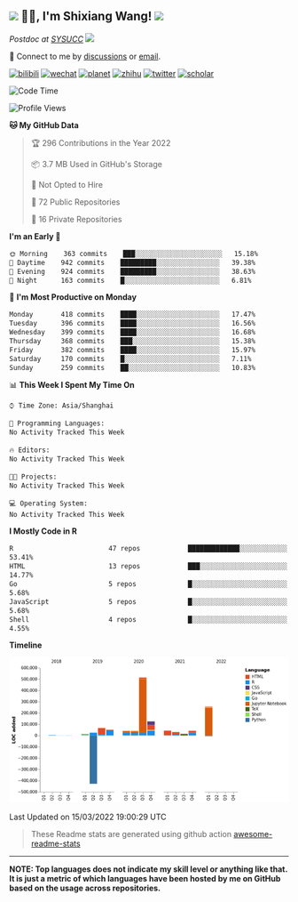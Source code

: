 
<h2><img src="https://emojis.slackmojis.com/emojis/images/1531849430/4246/blob-sunglasses.gif?1531849430" width="30"/> 🙏🏻, I'm Shixiang Wang! <img src="https://media.giphy.com/media/12oufCB0MyZ1Go/giphy.gif" width="50"></h2>

<p><em>Postdoc at <a href="https://sysucc.org.cn/">SYSUCC</a> <img src="https://media.giphy.com/media/WUlplcMpOCEmTGBtBW/giphy.gif" width="30"> 
</em></p>

💬 Connect to me by
[discussions](https://github.com/ShixiangWang/self-study/discussions) or [email](mailto:w_shixiang@163.com). 

[![bilibili](https://img.shields.io/badge/王诗翔-B站-yellow)](https://space.bilibili.com/11553374) [![wechat](https://img.shields.io/badge/王诗翔-微信公众号-important)](https://shixiangwang.github.io/home/logo/qrcode.jpg) [![planet](https://img.shields.io/badge/王诗翔-知识星球-blueviolet)](https://t.zsxq.com/rBqbIei)  [![zhihu](https://img.shields.io/badge/王诗翔-知乎-blue)](https://www.zhihu.com/people/shixiangwang) [![twitter](https://img.shields.io/badge/WangShxiang-twitter-ff69b4)](https://twitter.com/WangShxiang) [![scholar](https://img.shields.io/badge/ShixiangWang-Scholar-00ffff)](https://scholar.google.com/citations?user=FvNp0NkAAAAJ) 

<!--START_SECTION:waka-->
![Code Time](http://img.shields.io/badge/Code%20Time-28%20hrs%2041%20mins-blue)

![Profile Views](http://img.shields.io/badge/Profile%20Views-131-blue)

**🐱 My GitHub Data** 

> 🏆 296 Contributions in the Year 2022
 > 
> 📦 3.7 MB Used in GitHub's Storage 
 > 
> 🚫 Not Opted to Hire
 > 
> 📜 72 Public Repositories 
 > 
> 🔑 16 Private Repositories  
 > 
**I'm an Early 🐤** 

```text
🌞 Morning    363 commits    ███░░░░░░░░░░░░░░░░░░░░░░   15.18% 
🌆 Daytime    942 commits    █████████░░░░░░░░░░░░░░░░   39.38% 
🌃 Evening    924 commits    █████████░░░░░░░░░░░░░░░░   38.63% 
🌙 Night      163 commits    █░░░░░░░░░░░░░░░░░░░░░░░░   6.81%

```
📅 **I'm Most Productive on Monday** 

```text
Monday       418 commits    ████░░░░░░░░░░░░░░░░░░░░░   17.47% 
Tuesday      396 commits    ████░░░░░░░░░░░░░░░░░░░░░   16.56% 
Wednesday    399 commits    ████░░░░░░░░░░░░░░░░░░░░░   16.68% 
Thursday     368 commits    ███░░░░░░░░░░░░░░░░░░░░░░   15.38% 
Friday       382 commits    ████░░░░░░░░░░░░░░░░░░░░░   15.97% 
Saturday     170 commits    █░░░░░░░░░░░░░░░░░░░░░░░░   7.11% 
Sunday       259 commits    ██░░░░░░░░░░░░░░░░░░░░░░░   10.83%

```


📊 **This Week I Spent My Time On** 

```text
⌚︎ Time Zone: Asia/Shanghai

💬 Programming Languages: 
No Activity Tracked This Week

🔥 Editors: 
No Activity Tracked This Week

🐱‍💻 Projects: 
No Activity Tracked This Week

💻 Operating System: 
No Activity Tracked This Week

```

**I Mostly Code in R** 

```text
R                        47 repos            █████████████░░░░░░░░░░░░   53.41% 
HTML                     13 repos            ███░░░░░░░░░░░░░░░░░░░░░░   14.77% 
Go                       5 repos             █░░░░░░░░░░░░░░░░░░░░░░░░   5.68% 
JavaScript               5 repos             █░░░░░░░░░░░░░░░░░░░░░░░░   5.68% 
Shell                    4 repos             █░░░░░░░░░░░░░░░░░░░░░░░░   4.55%

```


**Timeline**

![Chart not found](https://raw.githubusercontent.com/ShixiangWang/ShixiangWang/master/charts/bar_graph.png) 


 Last Updated on 15/03/2022 19:00:29 UTC
<!--END_SECTION:waka-->

> These Readme stats are generated using github action [awesome-readme-stats](https://github.com/anmol098/waka-readme-stats)

-----

**NOTE: Top languages does not indicate my skill level or anything like that. It is just a metric of which languages have been hosted by me on GitHub based on the usage across repositories.**

